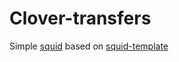 # Clover-transfers

Simple [squid](https://subsquid.io) based on [squid-template](https://github.com/subsquid/squid-template)
